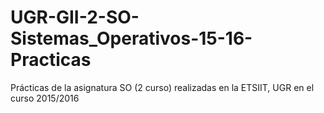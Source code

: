 # UGR-GII-2-SO-Sistemas_Operativos-15-16-Practicas
Prácticas de la asignatura SO (2 curso) realizadas en la ETSIIT, UGR en el curso 2015/2016 
